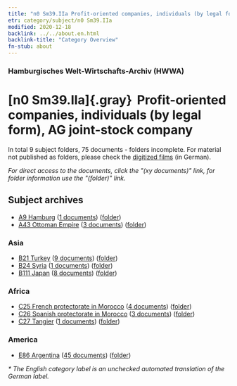 ```yaml
---
title: "n0 Sm39.IIa Profit-oriented companies, individuals (by legal form), AG joint-stock company"
etr: category/subject/n0 Sm39.IIa
modified: 2020-12-18
backlink: ../../about.en.html
backlink-title: "Category Overview"
fn-stub: about
---
```


### Hamburgisches Welt-Wirtschafts-Archiv (HWWA)
# [n0 Sm39.IIa]{.gray}&#8201; Profit-oriented companies, individuals (by legal form), AG joint-stock company&#160; 





In total 9 subject folders, 75 documents - folders incomplete.
For material not published as folders, please check the [digitized films](/film/h1_sh) (in German).

_For direct access to the documents, click the "(xy documents)" link, for folder information use the "(folder)" link._

## Subject archives


- [A9 Hamburg](../../../geo/about.en.html#A9) (<a href="https://dfg-viewer.de/show/?tx_dlf[id]=https://pm20.zbw.eu/mets/sh/1409xx/140905/1458xx/145841/public.mets.en.xml" target="_blank">1 documents</a>) ([folder](http://purl.org/pressemappe20/folder/sh/140905,145841))
- [A43 Ottoman Empire](../../../geo/about.en.html#A43) (<a href="https://dfg-viewer.de/show/?tx_dlf[id]=https://pm20.zbw.eu/mets/sh/1410xx/141034/1458xx/145841/public.mets.en.xml" target="_blank">3 documents</a>) ([folder](http://purl.org/pressemappe20/folder/sh/141034,145841))

### Asia

- [B21 Turkey](../../../geo/about.en.html#B21) (<a href="https://dfg-viewer.de/show/?tx_dlf[id]=https://pm20.zbw.eu/mets/sh/1411xx/141111/1458xx/145841/public.mets.en.xml" target="_blank">9 documents</a>) ([folder](http://purl.org/pressemappe20/folder/sh/141111,145841))
- [B24 Syria](../../../geo/about.en.html#B24) (<a href="https://dfg-viewer.de/show/?tx_dlf[id]=https://pm20.zbw.eu/mets/sh/1411xx/141114/1458xx/145841/public.mets.en.xml" target="_blank">1 documents</a>) ([folder](http://purl.org/pressemappe20/folder/sh/141114,145841))
- [B111 Japan](../../../geo/about.en.html#B111) (<a href="https://dfg-viewer.de/show/?tx_dlf[id]=https://pm20.zbw.eu/mets/sh/1412xx/141272/1458xx/145841/public.mets.en.xml" target="_blank">8 documents</a>) ([folder](http://purl.org/pressemappe20/folder/sh/141272,145841))

### Africa

- [C25 French protectorate in Morocco](../../../geo/about.en.html#C25) (<a href="https://dfg-viewer.de/show/?tx_dlf[id]=https://pm20.zbw.eu/mets/sh/1413xx/141358/1458xx/145841/public.mets.en.xml" target="_blank">4 documents</a>) ([folder](http://purl.org/pressemappe20/folder/sh/141358,145841))
- [C26 Spanish protectorate in Morocco](../../../geo/about.en.html#C26) (<a href="https://dfg-viewer.de/show/?tx_dlf[id]=https://pm20.zbw.eu/mets/sh/1413xx/141359/1458xx/145841/public.mets.en.xml" target="_blank">3 documents</a>) ([folder](http://purl.org/pressemappe20/folder/sh/141359,145841))
- [C27 Tangier](../../../geo/about.en.html#C27) (<a href="https://dfg-viewer.de/show/?tx_dlf[id]=https://pm20.zbw.eu/mets/sh/1413xx/141360/1458xx/145841/public.mets.en.xml" target="_blank">1 documents</a>) ([folder](http://purl.org/pressemappe20/folder/sh/141360,145841))

### America

- [E86 Argentina](../../../geo/about.en.html#E86) (<a href="https://dfg-viewer.de/show/?tx_dlf[id]=https://pm20.zbw.eu/mets/sh/1416xx/141692/1458xx/145841/public.mets.en.xml" target="_blank">45 documents</a>) ([folder](http://purl.org/pressemappe20/folder/sh/141692,145841))


_* The English category label is an unchecked automated translation of the German label._

